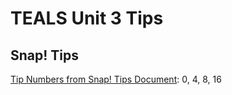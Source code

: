 # TEALS Unit 3 Tips

## Snap! Tips
[Tip Numbers from Snap! Tips Document][]: 0, 4, 8, 16

[Tip Numbers from Snap! Tips Document]: https://github.com/TEALSK12/introduction-to-computer-science/blob/master/Snap%20Tips.docx?raw=true
